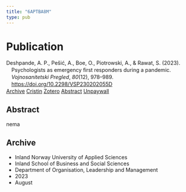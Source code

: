 ```yaml
---
title: "6APTBA8M"
type: pub
---
```

<h1>Publication</h1>
<article id="csl-bib-container-6APTBA8M" class="csl-bib-container">
  <div class="csl-bib-body" style="line-height: 1.35; padding-left: 1em; text-indent:-1em;">
  <div class="csl-entry">Deshpande, A. P., Pe&#x161;i&#x107;, A., Boe, O., Piotrowski, A., &amp; Rawat, S. (2023). Psychologists as emergency first responders during a pandemic. <i>Vojnosanitetski Pregled</i>, <i>80</i>(12), 978&#x2013;989. <a href="https://doi.org/10.2298/VSP230202055D">https://doi.org/10.2298/VSP230202055D</a></div>
</div>
  <div class="csl-bib-buttons">
    <a href="#taxonomy-article-6APTBA8M" class="csl-bib-button">Archive</a>
    <a href="https://app.cristin.no/results/show.jsf?id=2167687" alt="Cristin URL" class="csl-bib-button">Cristin</a>
    <a href="http://zotero.org/groups/5402882/items/6APTBA8M" alt="Zotero URL" class="csl-bib-button">Zotero</a>
    <a href="#abstract-article-6APTBA8M" class="csl-bib-button">Abstract</a>
    <a href="http://www.doiserbia.nb.rs/ft.aspx?id=0042-84502300055D" class="csl-bib-button">Unpaywall</a>
  </div>
  <div id="csl-bib-meta-container-6APTBA8M"></div>
</article>
<div id="csl-bib-meta-6APTBA8M" class="csl-bib-meta">
  <article id="abstract-article-6APTBA8M" class="abstract-article">
    <h1>Abstract</h1>
    nema
  </article>
  <article id="taxonomy-article-6APTBA8M" class="taxonomy-article">
    <h1>Archive</h1>
    <ul>
      <li>Inland Norway University of Applied Sciences</li>
      <li>Inland School of Business and Social Sciences</li>
      <li>Department of Organisation, Leadership and Management</li>
      <li>2023</li>
      <li>August</li>
    </ul>
  </article>
</div>
